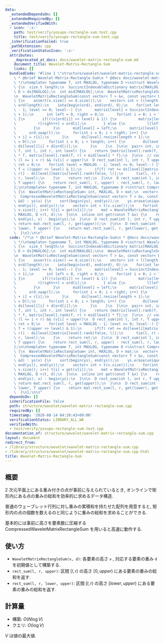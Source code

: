 ```yaml
---
data:
  _extendedDependsOn: []
  _extendedRequiredBy: []
  _extendedVerifiedWith:
  - icon: ':x:'
    path: test/verify/yosupo-rectangle-sum.test.cpp
    title: test/verify/yosupo-rectangle-sum.test.cpp
  _isVerificationFailed: true
  _pathExtension: cpp
  _verificationStatusIcon: ':x:'
  attributes:
    _deprecated_at_docs: docs/wavelet-matrix-rectangle-sum.md
    document_title: Wavelet-Matrix-Rectangle-Sum
    links: []
  bundledCode: "#line 1 \"structure/wavelet/wavelet-matrix-rectangle-sum.cpp\"\n/*\n\
    \ * @brief Wavelet-Matrix-Rectangle-Sum\n * @docs docs/wavelet-matrix-rectangle-sum.md\n\
    \ */\ntemplate< typename T, int MAXLOG, typename D >\nstruct WaveletMatrixRectangleSum\
    \ {\n  size_t length;\n  SuccinctIndexableDictionary matrix[MAXLOG];\n  vector<\
    \ D > ds[MAXLOG];\n  int mid[MAXLOG];\n\n  WaveletMatrixRectangleSum() = default;\n\
    \n  WaveletMatrixRectangleSum(const vector< T > &v, const vector< D > &d) : length(v.size())\
    \ {\n    assert(v.size() == d.size());\n    vector< int > l(length), r(length),\
    \ ord(length);\n    iota(begin(ord), end(ord), 0);\n    for(int level = MAXLOG\
    \ - 1; level >= 0; level--) {\n      matrix[level] = SuccinctIndexableDictionary(length\
    \ + 1);\n      int left = 0, right = 0;\n      for(int i = 0; i < length; i++)\
    \ {\n        if(((v[ord[i]] >> level) & 1)) {\n          matrix[level].set(i);\n\
    \          r[right++] = ord[i];\n        } else {\n          l[left++] = ord[i];\n\
    \        }\n      }\n      mid[level] = left;\n      matrix[level].build();\n\
    \      ord.swap(l);\n      for(int i = 0; i < right; i++) {\n        ord[left\
    \ + i] = r[i];\n      }\n      ds[level].resize(length + 1);\n      ds[level][0]\
    \ = D();\n      for(int i = 0; i < length; i++) {\n        ds[level][i + 1] =\
    \ ds[level][i] + d[ord[i]];\n      }\n    }\n  }\n\n  pair< int, int > succ(bool\
    \ f, int l, int r, int level) {\n    return {matrix[level].rank(f, l) + mid[level]\
    \ * f, matrix[level].rank(f, r) + mid[level] * f};\n  }\n\n  // count d[i] s.t.\
    \ (l <= i < r) && (v[i] < upper)\n  D rect_sum(int l, int r, T upper) {\n    D\
    \ ret = 0;\n    for(int level = MAXLOG - 1; level >= 0; level--) {\n      bool\
    \ f = ((upper >> level) & 1);\n      if(f) ret += ds[level][matrix[level].rank(false,\
    \ r)] - ds[level][matrix[level].rank(false, l)];\n      tie(l, r) = succ(f, l,\
    \ r, level);\n    }\n    return ret;\n  }\n\n  D rect_sum(int l, int r, T lower,\
    \ T upper) {\n    return rect_sum(l, r, upper) - rect_sum(l, r, lower);\n  }\n\
    };\n\ntemplate< typename T, int MAXLOG, typename D >\nstruct CompressedWaveletMatrixRectangleSum\
    \ {\n  WaveletMatrixRectangleSum< int, MAXLOG, D > mat;\n  vector< T > ys;\n\n\
    \  CompressedWaveletMatrixRectangleSum(const vector< T > &v, const vector< D >\
    \ &d) : ys(v) {\n    sort(begin(ys), end(ys));\n    ys.erase(unique(begin(ys),\
    \ end(ys)), end(ys));\n    vector< int > t(v.size());\n    for(int i = 0; i <\
    \ v.size(); i++) t[i] = get(v[i]);\n    mat = WaveletMatrixRectangleSum< int,\
    \ MAXLOG, D >(t, d);\n  }\n\n  inline int get(const T &x) {\n    return lower_bound(begin(ys),\
    \ end(ys), x) - begin(ys);\n  }\n\n  D rect_sum(int l, int r, T upper) {\n   \
    \ return mat.rect_sum(l, r, get(upper));\n  }\n\n  D rect_sum(int l, int r, T\
    \ lower, T upper) {\n    return mat.rect_sum(l, r, get(lower), get(upper));\n\
    \  }\n};\n\n"
  code: "/*\n * @brief Wavelet-Matrix-Rectangle-Sum\n * @docs docs/wavelet-matrix-rectangle-sum.md\n\
    \ */\ntemplate< typename T, int MAXLOG, typename D >\nstruct WaveletMatrixRectangleSum\
    \ {\n  size_t length;\n  SuccinctIndexableDictionary matrix[MAXLOG];\n  vector<\
    \ D > ds[MAXLOG];\n  int mid[MAXLOG];\n\n  WaveletMatrixRectangleSum() = default;\n\
    \n  WaveletMatrixRectangleSum(const vector< T > &v, const vector< D > &d) : length(v.size())\
    \ {\n    assert(v.size() == d.size());\n    vector< int > l(length), r(length),\
    \ ord(length);\n    iota(begin(ord), end(ord), 0);\n    for(int level = MAXLOG\
    \ - 1; level >= 0; level--) {\n      matrix[level] = SuccinctIndexableDictionary(length\
    \ + 1);\n      int left = 0, right = 0;\n      for(int i = 0; i < length; i++)\
    \ {\n        if(((v[ord[i]] >> level) & 1)) {\n          matrix[level].set(i);\n\
    \          r[right++] = ord[i];\n        } else {\n          l[left++] = ord[i];\n\
    \        }\n      }\n      mid[level] = left;\n      matrix[level].build();\n\
    \      ord.swap(l);\n      for(int i = 0; i < right; i++) {\n        ord[left\
    \ + i] = r[i];\n      }\n      ds[level].resize(length + 1);\n      ds[level][0]\
    \ = D();\n      for(int i = 0; i < length; i++) {\n        ds[level][i + 1] =\
    \ ds[level][i] + d[ord[i]];\n      }\n    }\n  }\n\n  pair< int, int > succ(bool\
    \ f, int l, int r, int level) {\n    return {matrix[level].rank(f, l) + mid[level]\
    \ * f, matrix[level].rank(f, r) + mid[level] * f};\n  }\n\n  // count d[i] s.t.\
    \ (l <= i < r) && (v[i] < upper)\n  D rect_sum(int l, int r, T upper) {\n    D\
    \ ret = 0;\n    for(int level = MAXLOG - 1; level >= 0; level--) {\n      bool\
    \ f = ((upper >> level) & 1);\n      if(f) ret += ds[level][matrix[level].rank(false,\
    \ r)] - ds[level][matrix[level].rank(false, l)];\n      tie(l, r) = succ(f, l,\
    \ r, level);\n    }\n    return ret;\n  }\n\n  D rect_sum(int l, int r, T lower,\
    \ T upper) {\n    return rect_sum(l, r, upper) - rect_sum(l, r, lower);\n  }\n\
    };\n\ntemplate< typename T, int MAXLOG, typename D >\nstruct CompressedWaveletMatrixRectangleSum\
    \ {\n  WaveletMatrixRectangleSum< int, MAXLOG, D > mat;\n  vector< T > ys;\n\n\
    \  CompressedWaveletMatrixRectangleSum(const vector< T > &v, const vector< D >\
    \ &d) : ys(v) {\n    sort(begin(ys), end(ys));\n    ys.erase(unique(begin(ys),\
    \ end(ys)), end(ys));\n    vector< int > t(v.size());\n    for(int i = 0; i <\
    \ v.size(); i++) t[i] = get(v[i]);\n    mat = WaveletMatrixRectangleSum< int,\
    \ MAXLOG, D >(t, d);\n  }\n\n  inline int get(const T &x) {\n    return lower_bound(begin(ys),\
    \ end(ys), x) - begin(ys);\n  }\n\n  D rect_sum(int l, int r, T upper) {\n   \
    \ return mat.rect_sum(l, r, get(upper));\n  }\n\n  D rect_sum(int l, int r, T\
    \ lower, T upper) {\n    return mat.rect_sum(l, r, get(lower), get(upper));\n\
    \  }\n};\n\n"
  dependsOn: []
  isVerificationFile: false
  path: structure/wavelet/wavelet-matrix-rectangle-sum.cpp
  requiredBy: []
  timestamp: '2020-08-14 04:28:43+09:00'
  verificationStatus: LIBRARY_ALL_WA
  verifiedWith:
  - test/verify/yosupo-rectangle-sum.test.cpp
documentation_of: structure/wavelet/wavelet-matrix-rectangle-sum.cpp
layout: document
redirect_from:
- /library/structure/wavelet/wavelet-matrix-rectangle-sum.cpp
- /library/structure/wavelet/wavelet-matrix-rectangle-sum.cpp.html
title: Wavelet-Matrix-Rectangle-Sum
---
```

## 概要

$2$ 次元平面上にある重み付きの点が事前に与えられているとき, オンラインで矩形内にある点の重みの総和を効率的に求めるデータ構造.

普通のウェーブレット行列に対し重みの累積和を持たせた配列を用意すると, 矩形内の点の個数を数えるのと同じように重みの総和を求めることができる.

基本的には事前に高さを要素数に圧縮する CompressedWaveletMatrixRectangleSum を用いると高速に動作する.

## 使い方
* `WaveletMatrixRectangleSum(v, d)`: 各要素の高さ `v` , 対応する要素の重み `d` を初期値として構築する.
* `rect_sum(l, r, upper)`: 区間 $[l, r)$ の高さ $[0, upper)$ にある要素の重みの総和を返す.
* `rect_sum(l, r, lower, upper)`: 区間 $[l, r)$ の高さ $[lower, upper)$ にある要素の重みの総和を返す.

## 計算量

* 構築: $O(N \log V)$
* クエリ: $O(\log V)$

$V$ は値の最大値.
